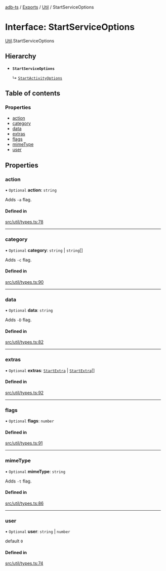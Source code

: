 [adb-ts](../README.md) / [Exports](../modules.md) / [Util](../modules/Util.md) / StartServiceOptions

# Interface: StartServiceOptions

[Util](../modules/Util.md).StartServiceOptions

## Hierarchy

- **`StartServiceOptions`**

  ↳ [`StartActivityOptions`](Util.StartActivityOptions.md)

## Table of contents

### Properties

- [action](Util.StartServiceOptions.md#action)
- [category](Util.StartServiceOptions.md#category)
- [data](Util.StartServiceOptions.md#data)
- [extras](Util.StartServiceOptions.md#extras)
- [flags](Util.StartServiceOptions.md#flags)
- [mimeType](Util.StartServiceOptions.md#mimetype)
- [user](Util.StartServiceOptions.md#user)

## Properties

### action

• `Optional` **action**: `string`

Adds `-a` flag.

#### Defined in

[src/util/types.ts:78](https://github.com/Maaaartin/adb-ts/blob/5393493/src/util/types.ts#L78)

___

### category

• `Optional` **category**: `string` \| `string`[]

Adds `-c` flag.

#### Defined in

[src/util/types.ts:90](https://github.com/Maaaartin/adb-ts/blob/5393493/src/util/types.ts#L90)

___

### data

• `Optional` **data**: `string`

Adds `-D` flag.

#### Defined in

[src/util/types.ts:82](https://github.com/Maaaartin/adb-ts/blob/5393493/src/util/types.ts#L82)

___

### extras

• `Optional` **extras**: [`StartExtra`](../modules/Util.md#startextra) \| [`StartExtra`](../modules/Util.md#startextra)[]

#### Defined in

[src/util/types.ts:92](https://github.com/Maaaartin/adb-ts/blob/5393493/src/util/types.ts#L92)

___

### flags

• `Optional` **flags**: `number`

#### Defined in

[src/util/types.ts:91](https://github.com/Maaaartin/adb-ts/blob/5393493/src/util/types.ts#L91)

___

### mimeType

• `Optional` **mimeType**: `string`

Adds `-t` flag.

#### Defined in

[src/util/types.ts:86](https://github.com/Maaaartin/adb-ts/blob/5393493/src/util/types.ts#L86)

___

### user

• `Optional` **user**: `string` \| `number`

default `0`

#### Defined in

[src/util/types.ts:74](https://github.com/Maaaartin/adb-ts/blob/5393493/src/util/types.ts#L74)
